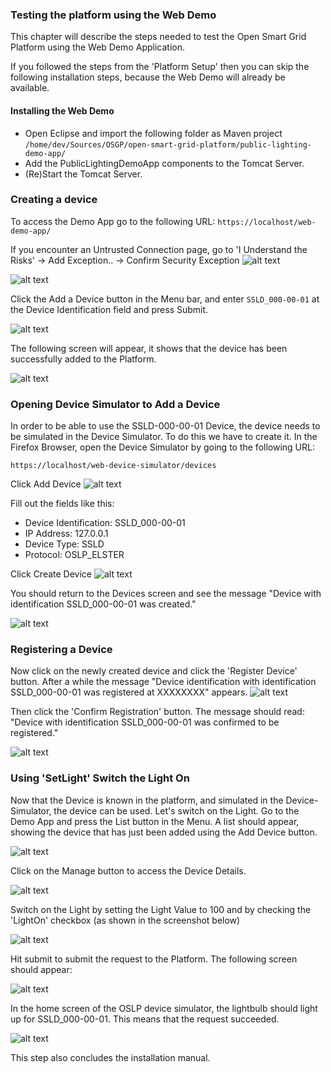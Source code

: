 ### Testing the platform using the Web Demo
This chapter will describe the steps needed to test the Open Smart Grid Platform using the Web Demo Application.

If you followed the steps from the 'Platform Setup' then you can skip the following installation steps, because the Web Demo will already be available.

#### Installing the Web Demo 

- Open Eclipse and import the following folder as Maven project  ```/home/dev/Sources/OSGP/open-smart-grid-platform/public-lighting-demo-app/```
- Add the PublicLightingDemoApp components to the Tomcat Server.
- (Re)Start the Tomcat Server.


### Creating a device
To access the Demo App go to the following URL: ```https://localhost/web-demo-app/```

If you encounter an Untrusted Connection page, go to 'I Understand the Risks' -> Add Exception.. -> Confirm Security Exception
![alt text](./installation-script-screenshots/50.png)

![alt text](./installation-script-screenshots/59.png)


Click the Add a Device button in the Menu bar, and enter ```SSLD_000-00-01``` at the Device Identification field and press Submit.

![alt text](./installation-script-screenshots/60.png)

The following screen will appear, it shows that the device has been successfully added to the Platform.

![alt text](./installation-script-screenshots/61.png)

### Opening Device Simulator to Add a Device
In order to be able to use the SSLD-000-00-01 Device, the device needs to be simulated in the Device Simulator. To do this we have to create it.
In the Firefox Browser, open the Device Simulator by going to the following URL:
```
https://localhost/web-device-simulator/devices
```

Click Add Device
![alt text](./installation-script-screenshots/51.png)

Fill out the fields like this:
- Device Identification: SSLD_000-00-01
- IP Address: 127.0.0.1
- Device Type: SSLD
- Protocol: OSLP_ELSTER

Click Create Device
![alt text](./installation-script-screenshots/52.png)

You should return to the Devices screen and see the message "Device with identification SSLD_000-00-01 was created."

![alt text](./installation-script-screenshots/53.png)

### Registering a Device
Now click on the newly created device and click the 'Register Device' button. After a while the message "Device identification with identification SSLD_000-00-01 was registered at XXXXXXXX" appears.
![alt text](./installation-script-screenshots/54.png)

Then click the 'Confirm Registration' button. The message should read: "Device with identification SSLD_000-00-01 was confirmed to be registered."

![alt text](./installation-script-screenshots/55.png)

### Using 'SetLight' Switch the Light On
Now that the Device is known in the platform, and simulated in the Device-Simulator, the device can be used. Let's switch on the Light.
Go to the Demo App and press the List button in the Menu. A list should appear, showing the device that has just been added using the Add Device button.

![alt text](./installation-script-screenshots/62.png)

Click on the Manage button to access the Device Details.

![alt text](./installation-script-screenshots/63.png)

Switch on the Light by setting the Light Value to 100 and by checking the 'LightOn' checkbox (as shown in the screenshot below)

![alt text](./installation-script-screenshots/64.png)

Hit submit to submit the request to the Platform. The following screen should appear:

![alt text](./installation-script-screenshots/65.png)


In the home screen of the OSLP device simulator, the lightbulb should light up for SSLD_000-00-01. This means that the request succeeded.

![alt text](./installation-script-screenshots/57.png)

This step also concludes the installation manual.
